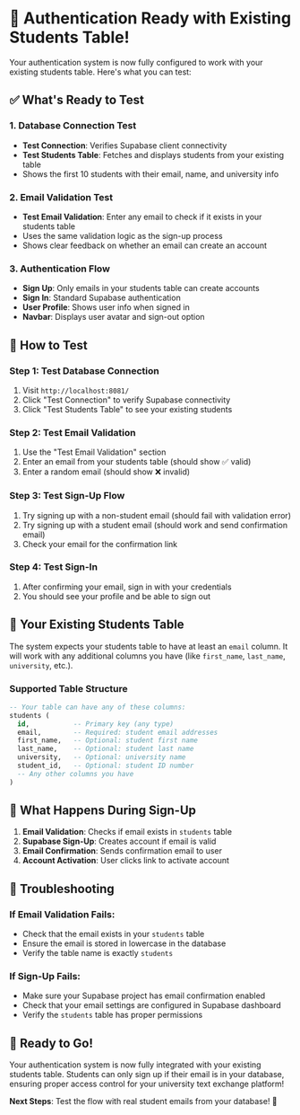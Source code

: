 # 🎉 Authentication Ready with Existing Students Table!

Your authentication system is now fully configured to work with your existing students table. Here's what you can test:

## ✅ What's Ready to Test

### 1. Database Connection Test
- **Test Connection**: Verifies Supabase client connectivity
- **Test Students Table**: Fetches and displays students from your existing table
- Shows the first 10 students with their email, name, and university info

### 2. Email Validation Test
- **Test Email Validation**: Enter any email to check if it exists in your students table
- Uses the same validation logic as the sign-up process
- Shows clear feedback on whether an email can create an account

### 3. Authentication Flow
- **Sign Up**: Only emails in your students table can create accounts
- **Sign In**: Standard Supabase authentication
- **User Profile**: Shows user info when signed in
- **Navbar**: Displays user avatar and sign-out option

## 🚀 How to Test

### Step 1: Test Database Connection
1. Visit `http://localhost:8081/`
2. Click "Test Connection" to verify Supabase connectivity
3. Click "Test Students Table" to see your existing students

### Step 2: Test Email Validation
1. Use the "Test Email Validation" section
2. Enter an email from your students table (should show ✅ valid)
3. Enter a random email (should show ❌ invalid)

### Step 3: Test Sign-Up Flow
1. Try signing up with a non-student email (should fail with validation error)
2. Try signing up with a student email (should work and send confirmation email)
3. Check your email for the confirmation link

### Step 4: Test Sign-In
1. After confirming your email, sign in with your credentials
2. You should see your profile and be able to sign out

## 🔧 Your Existing Students Table

The system expects your students table to have at least an `email` column. It will work with any additional columns you have (like `first_name`, `last_name`, `university`, etc.).

### Supported Table Structure
```sql
-- Your table can have any of these columns:
students (
  id,           -- Primary key (any type)
  email,        -- Required: student email addresses
  first_name,   -- Optional: student first name
  last_name,    -- Optional: student last name
  university,   -- Optional: university name
  student_id,   -- Optional: student ID number
  -- Any other columns you have
)
```

## 🎯 What Happens During Sign-Up

1. **Email Validation**: Checks if email exists in `students` table
2. **Supabase Sign-Up**: Creates account if email is valid
3. **Email Confirmation**: Sends confirmation email to user
4. **Account Activation**: User clicks link to activate account

## 🐛 Troubleshooting

### If Email Validation Fails:
- Check that the email exists in your `students` table
- Ensure the email is stored in lowercase in the database
- Verify the table name is exactly `students`

### If Sign-Up Fails:
- Make sure your Supabase project has email confirmation enabled
- Check that your email settings are configured in Supabase dashboard
- Verify the `students` table has proper permissions

## 🎉 Ready to Go!

Your authentication system is now fully integrated with your existing students table. Students can only sign up if their email is in your database, ensuring proper access control for your university text exchange platform!

**Next Steps**: Test the flow with real student emails from your database! 🚀
